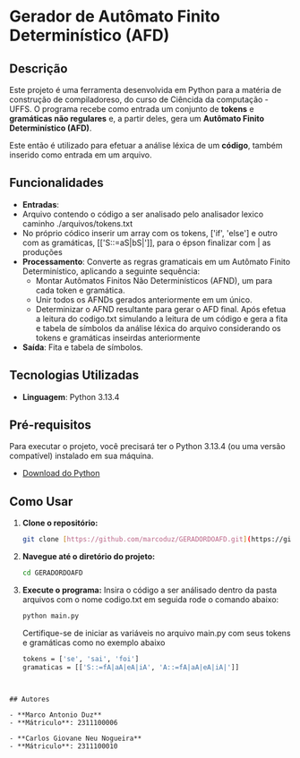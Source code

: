 # Gerador de Autômato Finito Determinístico (AFD)

## Descrição

Este projeto é uma ferramenta desenvolvida em Python para a matéria de construção de compiladoreso, do curso de Ciêncida da computação - UFFS. O programa recebe como entrada um conjunto de **tokens** e **gramáticas não regulares** e, a partir deles, gera um **Autômato Finito Determinístico (AFD)**. 

Este então é utilizado para efetuar a análise léxica de um **código**, também inserido como entrada em um arquivo.

## Funcionalidades

- **Entradas**: 
 - Arquivo contendo o código a ser analisado pelo analisador lexico caminho ./arquivos/tokens.txt
 - No próprio códico inserir um array com os tokens, ['if', 'else'] e outro com as gramáticas, [['S::=aS|bS|']], para o épson finalizar com | as produções 
- **Processamento**: Converte as regras gramaticais em um Autômato Finito Determinístico, aplicando a seguinte sequência:
  - Montar Autômatos Finitos Não Determinísticos (AFND), um para cada token e gramática.
  - Unir todos os AFNDs gerados anteriormente em um único.
  - Determinizar o AFND resultante para gerar o AFD final.
Após efetua a leitura do codigo.txt simulando a leitura de um código e gera a fita e tabela de símbolos da análise léxica do arquivo considerando os tokens e gramáticas inseirdas anteriormente
- **Saída**: Fita e tabela de símbolos.

## Tecnologias Utilizadas

- **Linguagem**: Python 3.13.4

## Pré-requisitos

Para executar o projeto, você precisará ter o Python 3.13.4 (ou uma versão compatível) instalado em sua máquina.

- [Download do Python](https://www.python.org/downloads/)

## Como Usar

1.  **Clone o repositório:**

    ```bash
    git clone [https://github.com/marcoduz/GERADORDOAFD.git](https://github.com/marcoduz/GERADORDOAFD.git)
    ```

2.  **Navegue até o diretório do projeto:**

    ```bash
    cd GERADORDOAFD
    ```

3.  **Execute o programa:**
   Insira o código a ser análisado dentro da pasta arquivos com o nome codigo.txt em seguida rode o comando abaixo:

    ```bash
    python main.py
    ```
    Certifique-se de iniciar as variáveis no arquivo main.py com seus tokens e gramáticas como no exemplo abaixo
    ```bash
    tokens = ['se', 'sai', 'foi']
    gramaticas = [['S::=fA|aA|eA|iA', 'A::=fA|aA|eA|iA|']]
   ```


## Autores

- **Marco Antonio Duz**
- **Mátriculo**: 2311100006

- **Carlos Giovane Neu Nogueira**
- **Mátriculo**: 2311100010
